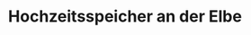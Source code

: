 ---
title: "Hochzeitsspeicher an der Elbe"
url: /boizenburg-elbe/hochzeitsspeicher-an-der-elbe/
shop: Kleidung
---